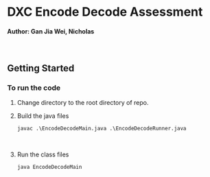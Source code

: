 # DXC Encode Decode Assessment

#### Author: Gan Jia Wei, Nicholas
<br/>

## Getting Started

### To run the code
1) Change directory to the root directory of repo.
2) Build the java files
   <br/>
    ```
    javac .\EncodeDecodeMain.java .\EncodeDecodeRunner.java 
    ```
   <br/>

3) Run the class files
   <br/>
    ```
    java EncodeDecodeMain
    ```
   <br/>
